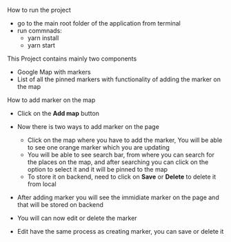 How to run the project
- go to the main root folder of the application from terminal
- run commnads:
  - yarn install
  - yarn start

This Project contains mainly two components
- Google Map with markers
- List of all the pinned markers with functionality of adding the marker on the map

How to add marker on the map
- Click on the **Add map** button
- Now there is two ways to add marker on the page
  - Click on the map where you have to add the marker, You will be able to see one orange marker which you are updating
  - You will be able to see search bar, from where you can search for the places on the map, and after searching you can click on the option to select it and it will be pinned to the map
  - To store it on backend, need to click on **Save** or **Delete** to delete it from local

- After adding marker you will see the immidiate marker on the page and that will be stored on backend
- You will can now edit or delete the marker
- Edit have the same process as creating marker, you can save or delete it
